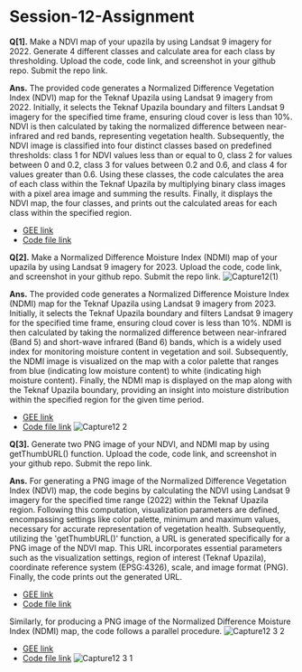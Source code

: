 # Session-12-Assignment
**Q[1].** Make a NDVI map of your upazila by using Landsat 9 imagery for 2022. Generate 4 different classes and calculate area for each class by thresholding. Upload the code, code link, and screenshot in your github repo. Submit the repo link.



**Ans.** The provided code generates a Normalized Difference Vegetation Index (NDVI) map for the Teknaf Upazila using Landsat 9 imagery from 2022. Initially, it selects the Teknaf Upazila boundary and filters Landsat 9 imagery for the specified time frame, ensuring cloud cover is less than 10%. NDVI is then calculated by taking the normalized difference between near-infrared and red bands, representing vegetation health. Subsequently, the NDVI image is classified into four distinct classes based on predefined thresholds: class 1 for NDVI values less than or equal to 0, class 2 for values between 0 and 0.2, class 3 for values between 0.2 and 0.6, and class 4 for values greater than 0.6. Using these classes, the code calculates the area of each class within the Teknaf Upazila by multiplying binary class images with a pixel area image and summing the results. Finally, it displays the NDVI map, the four classes, and prints out the calculated areas for each class within the specified region.


*   [GEE link](https://code.earthengine.google.com/9585b4d41b33c496b368dddc233b2f5b)
*   [Code file link](https://github.com/t-anikaa/Session-12-Assignment/blob/main/Q%26A%5B1%5D.js)


**Q[2].** Make a Normalized Difference Moisture Index (NDMI) map of your upazila by using Landsat 9 imagery for 2023. Upload the code, code link, and screenshot in your github repo. Submit the repo link.
![Capture12(1)](https://github.com/t-anikaa/Session-12-Assignment/assets/161161157/59d68fc6-b1d1-4b8e-98ff-79045995908c)

**Ans.** The provided code generates a Normalized Difference Moisture Index (NDMI) map for the Teknaf Upazila using Landsat 9 imagery from 2023. Initially, it selects the Teknaf Upazila boundary and filters Landsat 9 imagery for the specified time frame, ensuring cloud cover is less than 10%. NDMI is then calculated by taking the normalized difference between near-infrared (Band 5) and short-wave infrared (Band 6) bands, which is a widely used index for monitoring moisture content in vegetation and soil. Subsequently, the NDMI image is visualized on the map with a color palette that ranges from blue (indicating low moisture content) to white (indicating high moisture content). Finally, the NDMI map is displayed on the map along with the Teknaf Upazila boundary, providing an insight into moisture distribution within the specified region for the given time period.


*   [GEE link](https://code.earthengine.google.com/7b5de74e4ad3559986935d00fe31fe25)
*   [Code file link](https://github.com/t-anikaa/Session-12-Assignment/blob/main/Q%26A%5B2%5D.js)
![Capture12 2](https://github.com/t-anikaa/Session-12-Assignment/assets/161161157/cbda8a25-cf85-4586-acb9-6cff6398c81a)


**Q[3].** Generate two PNG image of your NDVI, and NDMI map by using getThumbURL() function. Upload the code, code link, and screenshot in your github repo. Submit the repo link.

**Ans.** For generating a PNG image of the Normalized Difference Vegetation Index (NDVI) map, the code begins by calculating the NDVI using Landsat 9 imagery for the specified time range (2022) within the Teknaf Upazila region. Following this computation, visualization parameters are defined, encompassing settings like color palette, minimum and maximum values, necessary for accurate representation of vegetation health. Subsequently, utilizing the 'getThumbURL()' function, a URL is generated specifically for a PNG image of the NDVI map. This URL incorporates essential parameters such as the visualization settings, region of interest (Teknaf Upazila), coordinate reference system (EPSG:4326), scale, and image format (PNG). Finally, the code prints out the generated URL.


*   [GEE link](https://code.earthengine.google.com/1d96614aa88d32fe7a761d245bf90c8b )
*   [Code file link](https://github.com/t-anikaa/Session-12-Assignment/blob/main/Q%26A%5B3%5DNDVI.js)


Similarly, for producing a PNG image of the Normalized Difference Moisture Index (NDMI) map, the code follows a parallel procedure. 
![Capture12 3 2](https://github.com/t-anikaa/Session-12-Assignment/assets/161161157/7f798ef8-0785-4cf7-b08b-49759459022e)


*   [GEE link](https://code.earthengine.google.com/31e3e952e36ab895d93e0785ed0d9bbc)
*   [Code file link](https://github.com/t-anikaa/Session-12-Assignment/blob/main/Q&A%5B3%5DNDMI.js)
![Capture12 3 1](https://github.com/t-anikaa/Session-12-Assignment/assets/161161157/59771c42-06db-41f4-85ba-beddfb268441)









